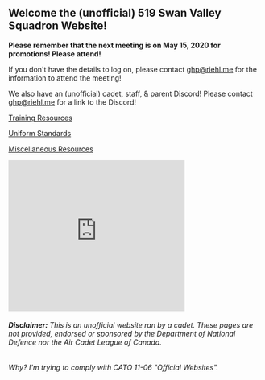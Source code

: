 Welcome the (unofficial) 519 Swan Valley Squadron Website!
------

**Please remember that the next meeting is on May 15, 2020 for promotions! Please attend!**

If you don't have the details to log on, please contact [ghp@riehl.me](mailto:ghp@riehl.me) for the information to attend the meeting!

We also have an (unofficial) cadet, staff, & parent Discord! Please contact [ghp@riehl.me](mailto:ghp@riehl.me) for a link to the Discord!

[Training Resources](Training)

[Uniform Standards](Uniform)

[Miscellaneous Resources](Misc)

<iframe src="https://discordapp.com/widget?id=707999040272597022&theme=dark" width="350" height="300" allowtransparency="true" frameborder="0"></iframe>

###### **Disclaimer:** This is an unofficial website ran by a cadet. These pages are not provided, endorsed or sponsored by the Department of National Defence nor the Air Cadet League of Canada.

###### Why? I'm trying to comply with CATO 11-06 "Official Websites".